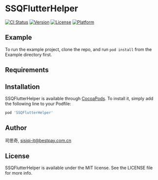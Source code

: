 # SSQFlutterHelper

[![CI Status](https://img.shields.io/travis/司思奇/SSQFlutterHelper.svg?style=flat)](https://travis-ci.org/司思奇/SSQFlutterHelper)
[![Version](https://img.shields.io/cocoapods/v/SSQFlutterHelper.svg?style=flat)](https://cocoapods.org/pods/SSQFlutterHelper)
[![License](https://img.shields.io/cocoapods/l/SSQFlutterHelper.svg?style=flat)](https://cocoapods.org/pods/SSQFlutterHelper)
[![Platform](https://img.shields.io/cocoapods/p/SSQFlutterHelper.svg?style=flat)](https://cocoapods.org/pods/SSQFlutterHelper)

## Example

To run the example project, clone the repo, and run `pod install` from the Example directory first.

## Requirements

## Installation

SSQFlutterHelper is available through [CocoaPods](https://cocoapods.org). To install
it, simply add the following line to your Podfile:

```ruby
pod 'SSQFlutterHelper'
```

## Author

司思奇, sisiqi-it@bestpay.com.cn

## License

SSQFlutterHelper is available under the MIT license. See the LICENSE file for more info.
